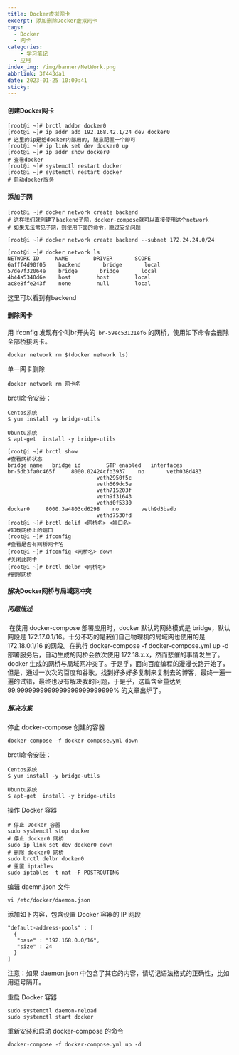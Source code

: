 ```yaml
---
title: Docker虚拟网卡
excerpt: 添加删除Docker虚拟网卡
tags:
  - Docker
  - 网卡
categories:
	- 学习笔记
  - 应用
index_img: /img/banner/NetWork.png
abbrlink: 3f443da1
date: 2023-01-25 10:09:41
sticky:
---
```




#### 创建Docker网卡

```
[root@i ~]# brctl addbr docker0
[root@i ~]# ip addr add 192.168.42.1/24 dev docker0  
# 这里的ip是给docker内部用的, 随意配置一个即可
[root@i ~]# ip link set dev docker0 up
[root@i ~]# ip addr show docker0
# 查看docker
[root@i ~]# systemctl restart docker
[root@i ~]# systemctl restart docker
# 启动docker服务
```

#### 添加子网

```
[root@i ~]# docker network create backend
# 这样我们就创建了backend子网，docker-compose就可以直接使用这个network
# 如果无法常见子网，则使用下面的命令，跳过安全问题
 
[root@i ~]# docker network create backend --subnet 172.24.24.0/24
 
[root@i ~]# docker network ls
NETWORK ID     NAME        DRIVER       SCOPE
6afff4d90f05    backend       bridge       local
57de7f32064e    bridge       bridge       local
4b44a5340d6e    host        host        local
ac8e8ffe243f    none        null        local
```

这里可以看到有backend

#### 删除网卡


用 ifconfig 发现有个叫br开头的` br-59ec53121ef6` 的网桥，使用如下命令会删除全部桥接网卡。

```
docker network rm $(docker network ls)
```

单一网卡删除

```
docker network rm 网卡名
```

brctl命令安装：

```
Centos系统
$ yum install -y bridge-utils

Ubuntu系统   
$ apt-get  install -y bridge-utils
```


```
[root@i ~]# brctl show
#查看网桥状态
bridge name   bridge id        STP enabled   interfaces
br-5db3fa0c465f     8000.02424cfb3937    no       veth038d483
                            veth2950f5c
                            veth669dc5e
                            veth715203f
                            veth9f31643
                            vethd0f5330
docker0     8000.3a4803cd6298    no       veth9d3badb
                            vethd7530fd
[root@i ~]# brctl delif <网桥名> <端口名>
#卸载网桥上的端口
[root@i ~]# ifconfig
#查看是否有网桥网卡名
[root@i ~]# ifconfig <网桥名> down
#关闭此网卡
[root@i ~]# brctl delbr <网桥名>
#删除网桥
```

#### 解决Docker网桥与局域网冲突

##### 问题描述

​	    在使用 docker-compose 部署应用时，docker 默认的网络模式是 bridge，默认网段是 172.17.0.1/16。十分不巧的是我们自己物理机的局域网也使用的是 172.18.0.1/16 的网段。在执行 docker-compose -f docker-compose.yml up -d 部署服务后，自动生成的网桥会依次使用 172.18.x.x，然而悲催的事情发生了。docker 生成的网桥与局域网冲突了。于是乎，面向百度编程的漫漫长路开始了，但是，通过一次次的百度和谷歌，找到好多好多复制来复制去的博客，最终一遍一遍的试错，最终也没有解决我的问题，于是乎，这篇含金量达到 99.9999999999999999999999999% 的文章出炉了。

##### 解决方案

停止 docker-compose 创建的容器

```
docker-compose -f docker-compose.yml down
```

brctl命令安装：

```
Centos系统
$ yum install -y bridge-utils

Ubuntu系统   
$ apt-get  install -y bridge-utils
```

操作 Docker 容器

```
# 停止 Docker 容器
sudo systemctl stop docker
# 停止 docker0 网桥
sudo ip link set dev docker0 down
# 删除 docker0 网桥
sudo brctl delbr docker0
# 重置 iptables
sudo iptables -t nat -F POSTROUTING
```

编辑 daemn.json 文件

```
vi /etc/docker/daemon.json
```

添加如下内容，包含设置 Docker 容器的 IP 网段

```
"default-address-pools" : [
  {
   "base" : "192.168.0.0/16",
   "size" : 24
  }
]
```

注意：如果 daemon.json 中包含了其它的内容，请切记语法格式的正确性，比如用逗号隔开。

重启 Docker 容器

```
sudo systemctl daemon-reload
sudo systemctl start docker
```

重新安装和启动 docker-compose 的命令

```
docker-compose -f docker-compose.yml up -d
```

